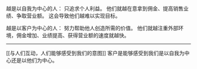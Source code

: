 越是以自我为中心的人：
只追求个人利益。
他们就越在意拿到佣金、提高销售业绩、争取营业额。
这会导致他们越难以实现目标。

越是以客户为中心的人：
努力帮助他人创造所需的价值。
他们就越注重外部环境，佣金增加、业绩提高、获得营业额的速度就越快。

***

[[与人们互动，人们能够感受到我们的意图]]
客户是能够感受到我们是以自我为中心还是以他们为中心。